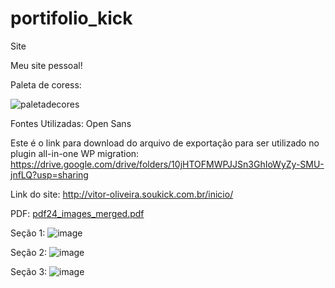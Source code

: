 # portifolio_kick
Site

Meu site pessoal!

Paleta de coress:


![paletadecores](https://user-images.githubusercontent.com/92480034/155624537-a977755f-e18b-4958-ab9e-dd00c00f25af.png)

Fontes Utilizadas: Open Sans

Este é o link para download do arquivo de exportação para ser utilizado no plugin all-in-one WP migration:
https://drive.google.com/drive/folders/10jHTOFMWPJJSn3GhIoWyZy-SMU-jnfLQ?usp=sharing

Link do site:  http://vitor-oliveira.soukick.com.br/inicio/

PDF: [pdf24_images_merged.pdf](https://github.com/vitorsilva014/portifolio_kick/files/8367040/pdf24_images_merged.pdf)

Seção 1:
![image](https://user-images.githubusercontent.com/92480034/161389117-40e20085-c67b-4ca2-b304-20ff91b9c203.png)

Seção 2:
![image](https://user-images.githubusercontent.com/92480034/161389144-4831889f-f7bb-4902-ae50-aab955bbfde2.png)

Seção 3:
![image](https://user-images.githubusercontent.com/92480034/161389161-0a78b23c-a8f9-481b-92cc-966520f75d5b.png)





